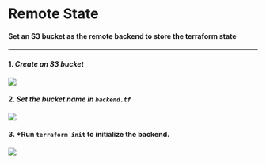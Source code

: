# Remote State

#### Set an S3 bucket as the remote backend to store the terraform state

---
#### 1. *Create an S3 bucket*

<image src="./images/create_bucket.gif">


#### 2. *Set the bucket name in `backend.tf`*
<image src="./images/set_backend.gif">


#### 3. *Run `terraform init` to initialize the backend.
<image src="./images/tf_init.png">
